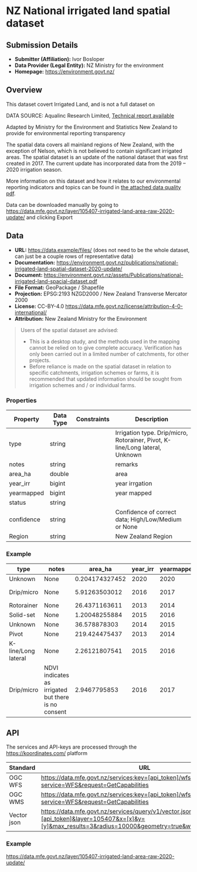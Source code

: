 # NZ National irrigated land spatial dataset

## Submission Details

- **Submitter (Affiliation):** Ivor Bosloper
- **Data Provider (Legal Entity):** NZ Ministry for the environment
- **Homepage:** https://environment.govt.nz/

## Overview

This dataset covert Irrigated Land, and is not a full dataset on 

DATA SOURCE: Aqualinc Research Limited, [Technical report available](https://environment.govt.nz/publications/national-irrigated-land-spatial-dataset-2020-update)

Adapted by Ministry for the Environment and Statistics New Zealand to provide for environmental reporting transparency

The spatial data covers all mainland regions of New Zealand, with the exception of Nelson, which is not believed to 
contain significant irrigated areas. The spatial dataset is an update of the national dataset that was first 
created in 2017. The current update has incorporated data from the 2019 – 2020 irrigation season.

More information on this dataset and how it relates to our environmental reporting indicators and topics can be 
found in [the attached data quality pdf](https://data.mfe.govt.nz/services/api/v1.x/layers/105407/versions/312134/attachments/22954/download/).

Data can be downloaded manually by going to https://data.mfe.govt.nz/layer/105407-irrigated-land-area-raw-2020-update/ and clicking Export

## Data

- **URL:** https://data.example/files/ (does not need to be the whole dataset, can just be a couple rows of representative data)
- **Documentation:** https://environment.govt.nz/publications/national-irrigated-land-spatial-dataset-2020-update/
- **Document:** https://environment.govt.nz/assets/Publications/national-irrigated-land-spacial-dataset.pdf
- **File Format:** GeoPackage / Shapefile
- **Projection:** EPSG:2193 NZGD2000 / New Zealand Transverse Mercator 2000
- **License:** CC-BY-4.0 https://data.mfe.govt.nz/license/attribution-4-0-international/
- **Attribution:** New Zealand Ministry for the Environment

> Users of the spatial dataset are advised:
> 
> - This is a desktop study, and the methods used in the mapping cannot be relied on to give complete
> accuracy. Verification has only been carried out in a limited number of catchments, for other
> projects.
> - Before reliance is made on the spatial dataset in relation to specific catchments, irrigation schemes
> or farms, it is recommended that updated information should be sought from irrigation schemes and
> / or individual farms.

### Properties

| Property   | Data Type | Constraints | Description                                                                  |
|------------|-----------|-------------|------------------------------------------------------------------------------|
| type       | string    |             | Irrigation type. Drip/micro, Rotorainer, Pivot, K-line/Long lateral, Unknown |
| notes      | string    |             | remarks                                                                      |
| area_ha    | double    |             | area                                                                         |
| year_irr   | bigint    |             | year irrgation                                                               |
| yearmapped | bigint    |             | year mapped                                                                  |
| status     | string    |             |                                                                              |
| confidence | string    |             | Confidence of correct data; High/Low/Medium or None                          |
| Region     | string    |             | New Zealand Region                                                           |

### Example

| type                | notes                                               | area_ha        | year_irr | yearmapped | status  | confidence | Region        |
|---------------------|-----------------------------------------------------|----------------|----------|------------|---------|------------|---------------|
| Unknown             | None                                                | 0.204174327452 | 2020     | 2020       | Current | Low        | Auckland      |
| Drip/micro          | None                                                | 5.91263503012  | 2016     | 2017       | Current | Medium     | Bay of Plenty |
| Rotorainer          | None                                                | 26.4371163611  | 2013     | 2014       | Current | None       | Canterbury    |
| Solid-set           | None                                                | 1.20048255884  | 2015     | 2016       | Current | None       | Canterbury    |
| Unknown             | None                                                | 36.578878303   | 2014     | 2015       | Current | None       | Canterbury    |
| Pivot               | None                                                | 219.424475437  | 2013     | 2014       | Current | None       | Canterbury    | 
| K-line/Long lateral | None                                                | 2.26121807541  | 2015     | 2016       | Current | None       | Canterbury    |
| Drip/micro          | NDVI indicates as irrigated but there is no consent | 2.9467795853   | 2016     | 2017       | Current | Low        | Gisborne      |

## API

The services and API-keys are processed through the https://koordinates.com/ platform


| Standard    | URL                                                                                                                                                            | Documentation |
|-------------|----------------------------------------------------------------------------------------------------------------------------------------------------------------|---------------|
| OGC WFS     | https://data.mfe.govt.nz/services;key=[api_token]/wfs/layer-105407/?service=WFS&request=GetCapabilities                                                        | -             |
| OGC WMS     | https://data.mfe.govt.nz/services;key=[api_token]/wfs/?service=WFS&request=GetCapabilities                                                                     |               |
| Vector json | https://data.mfe.govt.nz/services/query/v1/vector.json?key=[api_token]&layer=105407&x=[x]&y=[y]&max_results=3&radius=10000&geometry=true&with_field_names=true |               |

### Example

https://data.mfe.govt.nz/layer/105407-irrigated-land-area-raw-2020-update/
